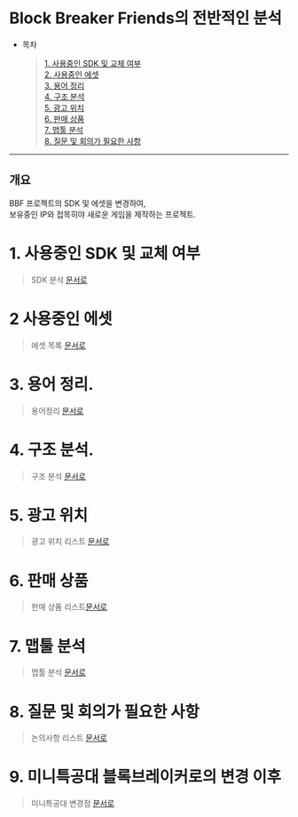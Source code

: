 # Block Breaker Friends의 전반적인 분석
- 목차
    >[1. 사용중인 SDK 및 교체 여부](#1-사용중인-sdk-및-교체-여부)  
    >[2. 사용중인 에셋](#2-사용중인-에셋)   
    >[3. 용어 정리](#3-용어-정리)   
    >[4. 구조 분석](#4-구조-분석)  
    >[5. 광고 위치](#5-광고-위치)  
    >[6. 판매 상품](#6-판매-상품)  
    >[7. 맵툴 분석](#7-맵툴-분석)  
    >[8. 질문 및 회의가 필요한 사항](#8-질문-및-회의가-필요한-사항)  
   
*****

## 개요
BBF 프로젝트의 SDK 및 에셋을 변경하여,  
보유중인 IP와 접목히야 새로운 게임을 제작하는 프로젝트.


# 1. 사용중인 SDK 및 교체 여부
> SDK 분석 [문서로](분석/SDK_관련/SDK_분석.md)  

# 2 사용중인 에셋
> 에셋 목록 [문서로](/리스트/에셋_리스트.md) 

# 3. 용어 정리.
> 용어정리 [문서로](/리스트/용어_변수_통합목록.md)

# 4. 구조 분석.
> 구조 분석 [문서로](분석_메인.md)

# 5. 광고 위치
> 광고 위치 리스트 [문서로](/리스트/광고_위치_리스트.md)

# 6. 판매 상품
> 판매 상품 리스트[문서로](/리스트/판매_상품_리스트.md)

# 7. 맵툴 분석
> 맵툴 분석 [문서로](/분석/맵툴_분석.md)

# 8. 질문 및 회의가 필요한 사항 
> 논의사항 리스트 [문서로](리스트/논의사항_리스트.md)

# 9. 미니특공대 블록브레이커로의 변경 이후
> 미니특공대 변경점 [문서로](미니특공대/미니특공대_변경점.md)